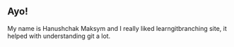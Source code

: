## Ayo!

My name is Hanushchak Maksym and I really liked learngitbranching site, it helped with understanding git a lot.